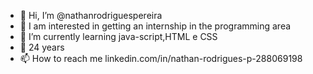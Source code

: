 - 👋 Hi, I’m @nathanrodriguespereira
- 👀 I am interested in getting an internship in the programming area
- 🌱 I’m currently learning  java-script,HTML  e CSS
- 💞️ 24 years
- 📫 How to reach me linkedin.com/in/nathan-rodrigues-p-288069198

<!---
nathanrodriguespereira/nathanrodriguespereira is a ✨ special ✨ repository because its `README.md` (this file) appears on your GitHub profile.
You can click the Preview link to take a look at your changes.
--->
